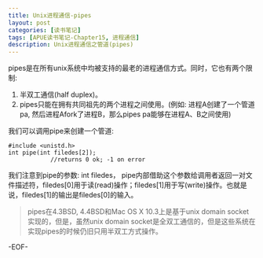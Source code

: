 ```yaml
---
title: Unix进程通信-pipes
layout: post
categories: [读书笔记]
tags: [APUE读书笔记-Chapter15, 进程通信]
description: Unix进程通信之管道(pipes)
---
```


pipes是在所有unix系统中均被支持的最老的进程通信方式。同时，它也有两个限制:  

1. 半双工通信(half duplex)。  
2. pipes只能在拥有共同祖先的两个进程之间使用。(例如:  进程A创建了一个管道pa, 然后进程Afork了进程B，那么pipes pa能够在进程A、B之间使用)  

我们可以调用pipe来创建一个管道:  

	#include <unistd.h>
	int pipe(int filedes[2]);  
				//returns 0 ok; -1 on error  

我们注意到pipe的参数: int filedes， pipe内部借助这个参数给调用者返回一对文件描述符，filedes[0]用于读(read)操作；filedes[1]用于写(write)操作。也就是说，filedes[1]的输出是filedes[0]的输入。  

> pipes在4.3BSD, 4.4BSD和Mac OS X 10.3上是基于unix domain socket实现的，但是，虽然unix domain socket是全双工通信的，但是这些系统在实现pipes的时候仍旧只用半双工方式操作。


-EOF-



